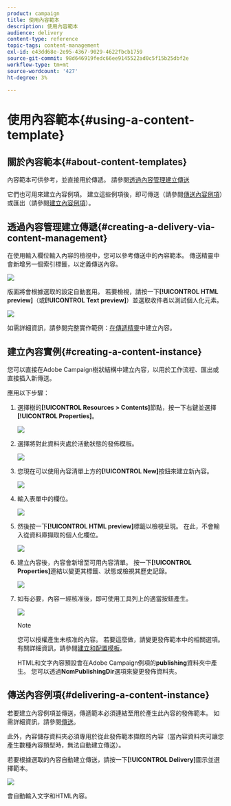 ```yaml
---
product: campaign
title: 使用內容範本
description: 使用內容範本
audience: delivery
content-type: reference
topic-tags: content-management
exl-id: e43dd68e-2e95-4367-9029-4622fbcb1759
source-git-commit: 98d646919fedc66ee9145522ad0c5f15b25dbf2e
workflow-type: tm+mt
source-wordcount: '427'
ht-degree: 3%

---
```


# 使用內容範本{#using-a-content-template}

## 關於內容範本{#about-content-templates}

內容範本可供參考，並直接用於傳遞。 請參閱[透過內容管理建立傳送](#creating-a-delivery-via-content-management)

它們也可用來建立內容例項。 建立這些例項後，即可傳送（請參閱[傳送內容例項](#delivering-a-content-instance)）或匯出（請參閱[建立內容例項](#creating-a-content-instance)）。

## 透過內容管理建立傳遞{#creating-a-delivery-via-content-management}

在使用輸入欄位輸入內容的檢視中，您可以參考傳送中的內容範本。 傳送精靈中會新增另一個索引標籤，以定義傳送內容。

![](assets/s_ncs_content_deliver_a_content.png)

版面將會根據選取的設定自動套用。 若要檢視，請按一下&#x200B;**[!UICONTROL HTML preview]**（或&#x200B;**[!UICONTROL Text preview]**）並選取收件者以測試個人化元素。

![](assets/s_ncs_content_deliver_a_content_html.png)

如需詳細資訊，請參閱完整實作範例：[在傳遞精靈](../../delivery/using/use-case--creating-content-management.md#creating-content-in-the-delivery-wizard)中建立內容。

## 建立內容實例{#creating-a-content-instance}

您可以直接在Adobe Campaign樹狀結構中建立內容，以用於工作流程、匯出或直接插入新傳送。

應用以下步驟：

1. 選擇樹的&#x200B;**[!UICONTROL Resources > Contents]**&#x200B;節點，按一下右鍵並選擇&#x200B;**[!UICONTROL Properties]**。

   ![](assets/s_ncs_content_folder_properties.png)

1. 選擇將對此資料夾處於活動狀態的發佈模板。

   ![](assets/s_ncs_content_folder_templates.png)

1. 您現在可以使用內容清單上方的&#x200B;**[!UICONTROL New]**&#x200B;按鈕來建立新內容。

   ![](assets/s_ncs_content_folder_create_a_template.png)

1. 輸入表單中的欄位。

   ![](assets/s_ncs_content_folder_use_a_template.png)

1. 然後按一下&#x200B;**[!UICONTROL HTML preview]**&#x200B;標籤以檢視呈現。 在此，不會輸入從資料庫擷取的個人化欄位。

   ![](assets/s_ncs_content_folder_use_a_template_preview.png)

1. 建立內容後，內容會新增至可用內容清單。 按一下&#x200B;**[!UICONTROL Properties]**&#x200B;連結以變更其標籤、狀態或檢視其歷史記錄。

   ![](assets/s_ncs_content_folder_template_properties.png)

1. 如有必要，內容一經核准後，即可使用工具列上的適當按鈕產生。

   ![](assets/s_ncs_content_folder_template_generate.png)

   >[!NOTE]
   >
   >您可以授權產生未核准的內容。 若要這麼做，請變更發佈範本中的相關選項。 有關詳細資訊，請參閱[建立和配置模板](../../delivery/using/publication-templates.md#creating-and-configuring-the-template)。

   HTML和文字內容預設會在Adobe Campaign例項的&#x200B;**publishing**&#x200B;資料夾中產生。 您可以透過&#x200B;**NcmPublishingDir**&#x200B;選項來變更發佈資料夾。

## 傳送內容例項{#delivering-a-content-instance}

若要建立內容例項並傳送，傳遞範本必須連結至用於產生此內容的發佈範本。 如需詳細資訊，請參閱[傳送](../../delivery/using/publication-templates.md#delivery)。

此外，內容儲存資料夾必須專用於從此發佈範本擷取的內容（當內容資料夾可讓您產生數種內容類型時，無法自動建立傳送）。

若要根據選取的內容自動建立傳送，請按一下&#x200B;**[!UICONTROL Delivery]**&#x200B;圖示並選擇範本。

![](assets/s_ncs_content_folder_create_the_delivery.png)

會自動輸入文字和HTML內容。
